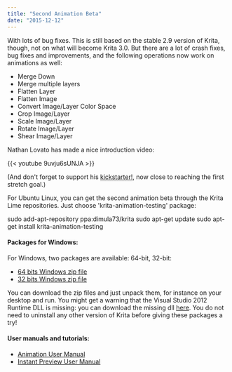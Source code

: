 ```yaml
---
title: "Second Animation Beta"
date: "2015-12-12"
---
```


With lots of bug fixes. This is still based on the stable 2.9 version of Krita, though, not on what will become Krita 3.0. But there are a lot of crash fixes, bug fixes and improvements, and the following operations now work on animations as well:

- Merge Down
- Merge multiple layers
- Flatten Layer
- Flatten Image
- Convert Image/Layer Color Space
- Crop Image/Layer
- Scale Image/Layer
- Rotate Image/Layer
- Shear Image/Layer

Nathan Lovato has made a nice introduction video:


{{< youtube 9uvju6sUNJA >}}

(And don't forget to support his [kickstarter!](https://www.kickstarter.com/projects/gdquest/game-art-quest-make-professional-2d-art-with-krita), now close to reaching the first stretch goal.)

For Ubuntu Linux, you can get the second animation beta through the Krita Lime repositories. Just choose 'krita-animation-testing' package:

sudo add-apt-repository ppa:dimula73/krita
sudo apt-get update
sudo apt-get install krita-animation-testing 

#### Packages for Windows:

For Windows, two packages are available: 64-bit, 32-bit:

- [64 bits Windows zip file](http://files.kde.org/krita/windows/krita_2.9.10.1ae_beta_x64.zip)
- [32 bits Windows zip file](http://files.kde.org/krita/windows/krita_2.9.10.1ae_beta_x86.zip)

You can download the zip files and just unpack them, for instance on your desktop and run. You might get a warning that the Visual Studio 2012 Runtime DLL is missing: you can download the missing dll [here](https://www.microsoft.com/en-us/download/details.aspx?id=30679). You do not need to uninstall any other version of Krita before giving these packages a try!

#### User manuals and tutorials:

- [Animation User Manual](https://userbase.kde.org/Krita/Manual/Animation)
- [Instant Preview User Manual](https://userbase.kde.org/Krita/Manual/BrushEngines/LODstrokes)
